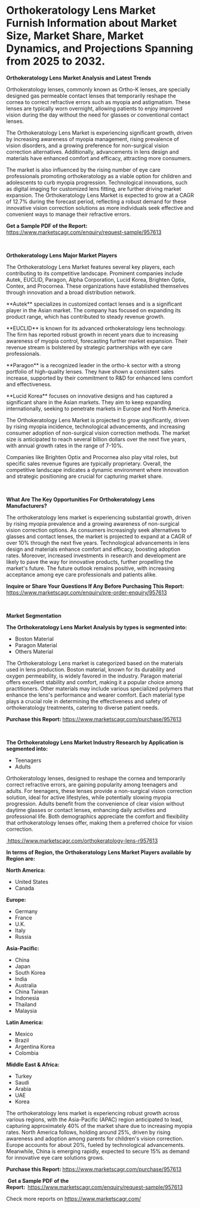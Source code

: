 <p><h1>Orthokeratology Lens Market Furnish Information about Market Size, Market Share, Market Dynamics, and Projections Spanning from 2025 to 2032.</h1></p><p><strong>Orthokeratology Lens Market Analysis and Latest Trends</strong></p>
<p><p>Orthokeratology lenses, commonly known as Ortho-K lenses, are specially designed gas permeable contact lenses that temporarily reshape the cornea to correct refractive errors such as myopia and astigmatism. These lenses are typically worn overnight, allowing patients to enjoy improved vision during the day without the need for glasses or conventional contact lenses. </p><p>The Orthokeratology Lens Market is experiencing significant growth, driven by increasing awareness of myopia management, rising prevalence of vision disorders, and a growing preference for non-surgical vision correction alternatives. Additionally, advancements in lens design and materials have enhanced comfort and efficacy, attracting more consumers. </p><p>The market is also influenced by the rising number of eye care professionals promoting orthokeratology as a viable option for children and adolescents to curb myopia progression. Technological innovations, such as digital imaging for customized lens fitting, are further driving market expansion. The Orthokeratology Lens Market is expected to grow at a CAGR of 12.7% during the forecast period, reflecting a robust demand for these innovative vision correction solutions as more individuals seek effective and convenient ways to manage their refractive errors.</p></p>
<p><strong>Get a Sample PDF of the Report:&nbsp;</strong> <a href="https://www.marketscagr.com/enquiry/request-sample/957613?utm_campaign=2010&utm_medium=2&utm_source=Github&utm_content=ia&utm_term=04032025&utm_id=orthokeratology-lens">https://www.marketscagr.com/enquiry/request-sample/957613</a></p>
<p>&nbsp;</p>
<p><strong>Orthokeratology Lens Major Market Players</strong></p>
<p><p>The Orthokeratology Lens Market features several key players, each contributing to its competitive landscape. Prominent companies include Autek, EUCLID, Paragon, Alpha Corporation, Lucid Korea, Brighten Optix, Contex, and Procornea. These organizations have established themselves through innovation and a broad distribution network.</p><p>**Autek** specializes in customized contact lenses and is a significant player in the Asian market. The company has focused on expanding its product range, which has contributed to steady revenue growth. </p><p>**EUCLID** is known for its advanced orthokeratology lens technology. The firm has reported robust growth in recent years due to increasing awareness of myopia control, forecasting further market expansion. Their revenue stream is bolstered by strategic partnerships with eye care professionals.</p><p>**Paragon** is a recognized leader in the ortho-k sector with a strong portfolio of high-quality lenses. They have shown a consistent sales increase, supported by their commitment to R&D for enhanced lens comfort and effectiveness. </p><p>**Lucid Korea** focuses on innovative designs and has captured a significant share in the Asian markets. They aim to keep expanding internationally, seeking to penetrate markets in Europe and North America.</p><p>The Orthokeratology Lens Market is projected to grow significantly, driven by rising myopia incidence, technological advancements, and increasing consumer adoption of non-surgical vision correction methods. The market size is anticipated to reach several billion dollars over the next five years, with annual growth rates in the range of 7-10%.</p><p>Companies like Brighten Optix and Procornea also play vital roles, but specific sales revenue figures are typically proprietary. Overall, the competitive landscape indicates a dynamic environment where innovation and strategic positioning are crucial for capturing market share.</p></p>
<p>&nbsp;</p>
<p><strong>What Are The Key Opportunities For Orthokeratology Lens Manufacturers?</strong></p>
<p><p>The orthokeratology lens market is experiencing substantial growth, driven by rising myopia prevalence and a growing awareness of non-surgical vision correction options. As consumers increasingly seek alternatives to glasses and contact lenses, the market is projected to expand at a CAGR of over 10% through the next five years. Technological advancements in lens design and materials enhance comfort and efficacy, boosting adoption rates. Moreover, increased investments in research and development are likely to pave the way for innovative products, further propelling the market's future. The future outlook remains positive, with increasing acceptance among eye care professionals and patients alike.</p></p>
<p><strong>Inquire or Share Your Questions If Any Before Purchasing This Report:</strong> <a href="https://www.marketscagr.com/enquiry/pre-order-enquiry/957613?utm_campaign=2010&utm_medium=2&utm_source=Github&utm_content=ia&utm_term=04032025&utm_id=orthokeratology-lens">https://www.marketscagr.com/enquiry/pre-order-enquiry/957613</a></p>
<p>&nbsp;</p>
<p><strong>Market Segmentation</strong></p>
<p><strong>The Orthokeratology Lens Market Analysis by types is segmented into:</strong></p>
<p><ul><li>Boston Material</li><li>Paragon Material</li><li>Others Material</li></ul></p>
<p><p>The Orthokeratology Lens market is categorized based on the materials used in lens production. Boston material, known for its durability and oxygen permeability, is widely favored in the industry. Paragon material offers excellent stability and comfort, making it a popular choice among practitioners. Other materials may include various specialized polymers that enhance the lens's performance and wearer comfort. Each material type plays a crucial role in determining the effectiveness and safety of orthokeratology treatments, catering to diverse patient needs.</p></p>
<p><strong>Purchase this Report:&nbsp;</strong><a href="https://www.marketscagr.com/purchase/957613?utm_campaign=2010&utm_medium=2&utm_source=Github&utm_content=ia&utm_term=04032025&utm_id=orthokeratology-lens">https://www.marketscagr.com/purchase/957613</a></p>
<p>&nbsp;</p>
<p><strong>The Orthokeratology Lens Market Industry Research by Application is segmented into:</strong></p>
<p><ul><li>Teenagers</li><li>Adults</li></ul></p>
<p><p>Orthokeratology lenses, designed to reshape the cornea and temporarily correct refractive errors, are gaining popularity among teenagers and adults. For teenagers, these lenses provide a non-surgical vision correction solution, ideal for active lifestyles, while potentially slowing myopia progression. Adults benefit from the convenience of clear vision without daytime glasses or contact lenses, enhancing daily activities and professional life. Both demographics appreciate the comfort and flexibility that orthokeratology lenses offer, making them a preferred choice for vision correction.</p></p>
<p><a href="https://www.marketscagr.com/orthokeratology-lens-r957613?utm_campaign=2010&utm_medium=2&utm_source=Github&utm_content=ia&utm_term=04032025&utm_id=orthokeratology-lens">&nbsp;https://www.marketscagr.com/orthokeratology-lens-r957613</a></p>
<p><strong>In terms of Region, the Orthokeratology Lens Market Players available by Region are:</strong></p>
<p>
    <p> <strong> North America: </strong>
        <ul>
            <li>United States</li>
            <li>Canada</li>
        </ul>
        </p> 
    <p> <strong> Europe: </strong>
        <ul>
            <li>Germany</li>
            <li>France</li>
            <li>U.K.</li>
            <li>Italy</li>
            <li>Russia</li>
        </ul>
        </p> 
    <p> <strong> Asia-Pacific: </strong>
        <ul>
            <li>China</li>
            <li>Japan</li>
            <li>South Korea</li>
            <li>India</li>
            <li>Australia</li>
            <li>China Taiwan</li>
            <li>Indonesia</li>
            <li>Thailand</li>
            <li>Malaysia</li>
        </ul>
        </p> 
    <p> <strong> Latin America: </strong>
        <ul>
            <li>Mexico</li>
            <li>Brazil</li>
            <li>Argentina Korea</li>
            <li>Colombia</li>
        </ul>
        </p> 
    <p> <strong> Middle East & Africa: </strong>
        <ul>
            <li>Turkey</li>
            <li>Saudi</li>
            <li>Arabia</li>
            <li>UAE</li>
            <li>Korea</li>
        </ul>
    </p>
    </p>
<p><p>The orthokeratology lens market is experiencing robust growth across various regions, with the Asia-Pacific (APAC) region anticipated to lead, capturing approximately 40% of the market share due to increasing myopia rates. North America follows, holding around 25%, driven by rising awareness and adoption among parents for children's vision correction. Europe accounts for about 20%, fueled by technological advancements. Meanwhile, China is emerging rapidly, expected to secure 15% as demand for innovative eye care solutions grows.</p></p>
<p><strong>Purchase this Report: </strong><a href="https://www.marketscagr.com/purchase/957613?utm_campaign=2010&utm_medium=2&utm_source=Github&utm_content=ia&utm_term=04032025&utm_id=orthokeratology-lens">https://www.marketscagr.com/purchase/957613</a></p>
<p>&nbsp;<strong>Get a Sample PDF of the Report:&nbsp;&nbsp;</strong><a href="https://www.marketscagr.com/enquiry/request-sample/957613?utm_campaign=2010&utm_medium=2&utm_source=Github&utm_content=ia&utm_term=04032025&utm_id=orthokeratology-lens">https://www.marketscagr.com/enquiry/request-sample/957613</a></p>
<p><strong></strong></p>
<p>Check more reports on <a href="https://www.marketscagr.com/?utm_campaign=2010&utm_medium=2&utm_source=Github&utm_content=ia&utm_term=04032025&utm_id=orthokeratology-lens">https://www.marketscagr.com/</a></p>